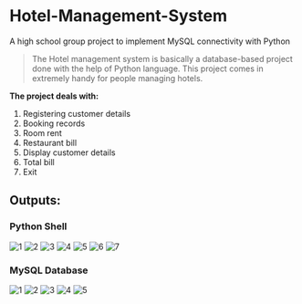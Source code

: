 # Hotel-Management-System

A high school group project to implement MySQL connectivity with Python

> The Hotel management system is basically a database-based project done with the help of Python language. This project comes in extremely handy for people managing hotels.

**The project deals with:**
1. Registering customer details
2. Booking records
3. Room rent
4. Restaurant bill
5. Display customer details
6. Total bill
7. Exit

## Outputs:
### Python Shell
![1](https://github.com/Rohan-San/Hotel-Management-System/assets/107957865/00ff5a40-96c4-4642-afb3-93f464817ec1)
![2](https://github.com/Rohan-San/Hotel-Management-System/assets/107957865/521c9bfc-d32c-4764-ba36-3df42f7a632a)
![3](https://github.com/Rohan-San/Hotel-Management-System/assets/107957865/7928a3ce-ac2e-4376-8baa-95796fd59404)
![4](https://github.com/Rohan-San/Hotel-Management-System/assets/107957865/fce9d5c3-e2cb-45e4-9171-4da44a6864c2)
![5](https://github.com/Rohan-San/Hotel-Management-System/assets/107957865/9f2580c4-eef3-43c9-a027-b33d9062cb28)
![6](https://github.com/Rohan-San/Hotel-Management-System/assets/107957865/9bda1f73-f893-4c5c-8995-ec79c88e1b1a)
![7](https://github.com/Rohan-San/Hotel-Management-System/assets/107957865/409f23cd-9810-4bab-b6bb-8f7557c89c0b)
### MySQL Database
![1](https://github.com/Rohan-San/Hotel-Management-System/assets/107957865/852f6769-f8d8-46f0-a9f5-7b5841a4fd98)
![2](https://github.com/Rohan-San/Hotel-Management-System/assets/107957865/f2479f15-29b7-4e93-9e7d-73027284ec16)
![3](https://github.com/Rohan-San/Hotel-Management-System/assets/107957865/0320df1f-9760-4b90-977d-9dff717d8f74)
![4](https://github.com/Rohan-San/Hotel-Management-System/assets/107957865/f174ba18-299a-44f4-b4c1-55cedd8e53d2)
![5](https://github.com/Rohan-San/Hotel-Management-System/assets/107957865/103c9a37-4cf8-413c-b20f-5c1382b94fb3)



